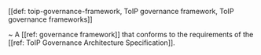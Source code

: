 [[def: toip-governance-framework, ToIP governance framework, ToIP governance frameworks]]

~ A [[ref: governance framework]] that conforms to the requirements of the [[ref: ToIP Governance Architecture Specification]].
